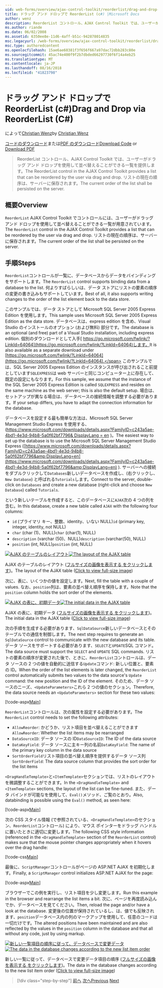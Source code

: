 ```yaml
---
uid: web-forms/overview/ajax-control-toolkit/reorderlist/drag-and-drop-via-reorderlist-cs
title: ドラッグ アンド ドロップで ReorderList (c#) |Microsoft Docs
author: wenz
description: ReorderList コントロール、AJAX Control Toolkit では、ユーザーがドラッグ アンド ドロップを使用して並べ替えることができる一覧を提供します。 現在の注文リストのものとしています.
ms.author: riande
ms.date: 06/02/2008
ms.assetid: 6350ee8e-11d6-4aff-b51c-942878014835
msc.legacyurl: /web-forms/overview/ajax-control-toolkit/reorderlist/drag-and-drop-via-reorderlist-cs
msc.type: authoredcontent
ms.openlocfilehash: 15ae6ae60381f3f656f667a97dac72dbb283c80e
ms.sourcegitcommit: 45ac74e400f9f2b7dbded66297730f6f14a4eb25
ms.translationtype: MT
ms.contentlocale: ja-JP
ms.lasthandoff: 08/16/2018
ms.locfileid: "41823798"
---
```

<a name="drag-and-drop-via-reorderlist-c"></a><span data-ttu-id="530cb-104">ドラッグ アンド ドロップで ReorderList (c#)</span><span class="sxs-lookup"><span data-stu-id="530cb-104">Drag and Drop via ReorderList (C#)</span></span>
====================
<span data-ttu-id="530cb-105">によって[Christian Wenz](https://github.com/wenz)</span><span class="sxs-lookup"><span data-stu-id="530cb-105">by [Christian Wenz](https://github.com/wenz)</span></span>

<span data-ttu-id="530cb-106">[コードのダウンロード](http://download.microsoft.com/download/9/3/f/93f8daea-bebd-4821-833b-95205389c7d0/ReorderList5.cs.zip)または[PDF のダウンロード](http://download.microsoft.com/download/2/d/c/2dc10e34-6983-41d4-9c08-f78f5387d32b/reorderlist5CS.pdf)</span><span class="sxs-lookup"><span data-stu-id="530cb-106">[Download Code](http://download.microsoft.com/download/9/3/f/93f8daea-bebd-4821-833b-95205389c7d0/ReorderList5.cs.zip) or [Download PDF](http://download.microsoft.com/download/2/d/c/2dc10e34-6983-41d4-9c08-f78f5387d32b/reorderlist5CS.pdf)</span></span>

> <span data-ttu-id="530cb-107">ReorderList コントロール、AJAX Control Toolkit では、ユーザーがドラッグ アンド ドロップを使用して並べ替えることができる一覧を提供します。</span><span class="sxs-lookup"><span data-stu-id="530cb-107">The ReorderList control in the AJAX Control Toolkit provides a list that can be reordered by the user via drag and drop.</span></span> <span data-ttu-id="530cb-108">リストの現在の順序は、サーバーに保存されます。</span><span class="sxs-lookup"><span data-stu-id="530cb-108">The current order of the list shall be persisted on the server.</span></span>


## <a name="overview"></a><span data-ttu-id="530cb-109">概要</span><span class="sxs-lookup"><span data-stu-id="530cb-109">Overview</span></span>

<span data-ttu-id="530cb-110">`ReorderList` AJAX Control Toolkit でコントロールには、ユーザーがドラッグ アンド ドロップを使用して並べ替えることができる一覧が用意されています。</span><span class="sxs-lookup"><span data-stu-id="530cb-110">The `ReorderList` control in the AJAX Control Toolkit provides a list that can be reordered by the user via drag and drop.</span></span> <span data-ttu-id="530cb-111">リストの現在の順序は、サーバーに保存されます。</span><span class="sxs-lookup"><span data-stu-id="530cb-111">The current order of the list shall be persisted on the server.</span></span>

## <a name="steps"></a><span data-ttu-id="530cb-112">手順</span><span class="sxs-lookup"><span data-stu-id="530cb-112">Steps</span></span>

<span data-ttu-id="530cb-113">`ReorderList`コントロールが一覧に、データベースからデータをバインディングをサポートします。</span><span class="sxs-lookup"><span data-stu-id="530cb-113">The `ReorderList` control supports binding data from a database to the list.</span></span> <span data-ttu-id="530cb-114">何よりすばらしいは、データ ストアにリストの要素の順序の変更の書き込みもサポートしています。</span><span class="sxs-lookup"><span data-stu-id="530cb-114">Best of all, it also supports writing changes to the order of the list element back to the data store.</span></span>

<span data-ttu-id="530cb-115">このサンプルでは、データ ストアとして Microsoft SQL Server 2005 Express Edition を使用します。</span><span class="sxs-lookup"><span data-stu-id="530cb-115">This sample uses Microsoft SQL Server 2005 Express Edition as the data store.</span></span> <span data-ttu-id="530cb-116">データベースは、express edition を含め、Visual Studio のインストールのオプション (および無料) 部分です。</span><span class="sxs-lookup"><span data-stu-id="530cb-116">The database is an optional (and free) part of a Visual Studio installation, including express edition.</span></span> <span data-ttu-id="530cb-117">個別のダウンロードとして入手[ https://go.microsoft.com/fwlink/?LinkId=64064](https://go.microsoft.com/fwlink/?LinkId=64064)します。</span><span class="sxs-lookup"><span data-stu-id="530cb-117">It is also available as a separate download under [https://go.microsoft.com/fwlink/?LinkId=64064](https://go.microsoft.com/fwlink/?LinkId=64064).</span></span> <span data-ttu-id="530cb-118">このサンプルでは、SQL Server 2005 Express Edition のインスタンスが呼び出されること前提としています`SQLEXPRESS`は web サーバーと同じコンピューター上に存在して、既定の設定にもなります。</span><span class="sxs-lookup"><span data-stu-id="530cb-118">For this sample, we assume that the instance of the SQL Server 2005 Express Edition is called `SQLEXPRESS` and resides on the same machine as the web server; this is also the default setup.</span></span> <span data-ttu-id="530cb-119">場合は、セットアップが異なる場合は、データベースの接続情報を調整する必要があります。</span><span class="sxs-lookup"><span data-stu-id="530cb-119">If your setup differs, you have to adapt the connection information for the database.</span></span>

<span data-ttu-id="530cb-120">データベースを設定する最も簡単な方法は、Microsoft SQL Server Management Studio Express を使用する、([https://www.microsoft.com/downloads/details.aspx?FamilyID=c243a5ae-4bd1-4e3d-94b8-5a0f62bf7796&amp; DisplayLang = en](https://www.microsoft.com/downloads/details.aspx?FamilyID=c243a5ae-4bd1-4e3d-94b8-5a0f62bf7796&amp;DisplayLang=en) )。</span><span class="sxs-lookup"><span data-stu-id="530cb-120">The easiest way to set up the database is to use the Microsoft SQL Server Management Studio Express ([https://www.microsoft.com/downloads/details.aspx?FamilyID=c243a5ae-4bd1-4e3d-94b8-5a0f62bf7796&amp;DisplayLang=en](https://www.microsoft.com/downloads/details.aspx?FamilyID=c243a5ae-4bd1-4e3d-94b8-5a0f62bf7796&amp;DisplayLang=en) ).</span></span> <span data-ttu-id="530cb-121">サーバーへの接続をダブルクリックして`Databases`新しいデータベースを作成し、(右クリックし、 `New Database`) と呼ばれる`Tutorials`します。</span><span class="sxs-lookup"><span data-stu-id="530cb-121">Connect to the server, double-click on `Databases` and create a new database (right-click and choose `New Database`) called `Tutorials`.</span></span>

<span data-ttu-id="530cb-122">という新しいテーブルを作成すると、このデータベースに`AJAX`次の 4 つの列を含む。</span><span class="sxs-lookup"><span data-stu-id="530cb-122">In this database, create a new table called `AJAX` with the following four columns:</span></span>

- <span data-ttu-id="530cb-123">`id` (プライマリ キー、整数、identity、いない NULL)</span><span class="sxs-lookup"><span data-stu-id="530cb-123">`id` (primary key, integer, identity, not NULL)</span></span>
- <span data-ttu-id="530cb-124">`char` (char (1)、NULL)</span><span class="sxs-lookup"><span data-stu-id="530cb-124">`char` (char(1), NULL)</span></span>
- <span data-ttu-id="530cb-125">`description` (varchar (50)、NULL)</span><span class="sxs-lookup"><span data-stu-id="530cb-125">`description` (varchar(50), NULL)</span></span>
- <span data-ttu-id="530cb-126">`position` (int, NULL)</span><span class="sxs-lookup"><span data-stu-id="530cb-126">`position` (int, NULL)</span></span>


<span data-ttu-id="530cb-127">[![AJAX のテーブルのレイアウト](drag-and-drop-via-reorderlist-cs/_static/image2.png)](drag-and-drop-via-reorderlist-cs/_static/image1.png)</span><span class="sxs-lookup"><span data-stu-id="530cb-127">[![The layout of the AJAX table](drag-and-drop-via-reorderlist-cs/_static/image2.png)](drag-and-drop-via-reorderlist-cs/_static/image1.png)</span></span>

<span data-ttu-id="530cb-128">AJAX のテーブルのレイアウト ([フルサイズの画像を表示する をクリックします](drag-and-drop-via-reorderlist-cs/_static/image3.png))。</span><span class="sxs-lookup"><span data-stu-id="530cb-128">The layout of the AJAX table ([Click to view full-size image](drag-and-drop-via-reorderlist-cs/_static/image3.png))</span></span>


<span data-ttu-id="530cb-129">次に、表に、いくつかの値を設定します。</span><span class="sxs-lookup"><span data-stu-id="530cb-129">Next, fill the table with a couple of values.</span></span> <span data-ttu-id="530cb-130">なお、`position`列は、要素の並べ替え順序を保持します。</span><span class="sxs-lookup"><span data-stu-id="530cb-130">Note that the `position` column holds the sort order of the elements.</span></span>


<span data-ttu-id="530cb-131">[![AJAX の表に、初期データ](drag-and-drop-via-reorderlist-cs/_static/image5.png)](drag-and-drop-via-reorderlist-cs/_static/image4.png)</span><span class="sxs-lookup"><span data-stu-id="530cb-131">[![The initial data in the AJAX table](drag-and-drop-via-reorderlist-cs/_static/image5.png)](drag-and-drop-via-reorderlist-cs/_static/image4.png)</span></span>

<span data-ttu-id="530cb-132">AJAX の表に、初期データ ([フルサイズの画像を表示する をクリックします](drag-and-drop-via-reorderlist-cs/_static/image6.png))。</span><span class="sxs-lookup"><span data-stu-id="530cb-132">The initial data in the AJAX table ([Click to view full-size image](drag-and-drop-via-reorderlist-cs/_static/image6.png))</span></span>


<span data-ttu-id="530cb-133">次の手順を生成する必要があります、`SqlDataSource`新しいデータベースとそのテーブルでの通信を制御します。</span><span class="sxs-lookup"><span data-stu-id="530cb-133">The next step requires to generate an `SqlDataSource` control to communicate with the new database and its table.</span></span> <span data-ttu-id="530cb-134">データ ソースをサポートする必要があります、`SELECT`と`UPDATE`SQL コマンド。</span><span class="sxs-lookup"><span data-stu-id="530cb-134">The data source must support the `SELECT` and `UPDATE` SQL commands.</span></span> <span data-ttu-id="530cb-135">リストの要素の順序が変更された後で、ときに、`ReorderList`コントロールは、データ ソースの 2 つの値を自動的に送信する`Update`コマンド: 新しい位置と、要素の ID。</span><span class="sxs-lookup"><span data-stu-id="530cb-135">When the order of the list elements is later changed, the `ReorderList` control automatically submits two values to the data source's `Update` command: the new position and the ID of the element.</span></span> <span data-ttu-id="530cb-136">そのため、データ ソースのニーズ、`<UpdateParameters>`これら 2 つの値のセクション。</span><span class="sxs-lookup"><span data-stu-id="530cb-136">Therefore, the data source needs an `<UpdateParameters>` section for these two values:</span></span>

[!code-aspx[Main](drag-and-drop-via-reorderlist-cs/samples/sample1.aspx)]

<span data-ttu-id="530cb-137">`ReorderList`コントロールは、次の属性を設定する必要があります。</span><span class="sxs-lookup"><span data-stu-id="530cb-137">The `ReorderList` control needs to set the following attributes:</span></span>

- <span data-ttu-id="530cb-138">`AllowReorder`: かどうか、リスト項目を並べ替えることができます</span><span class="sxs-lookup"><span data-stu-id="530cb-138">`AllowReorder`: Whether the list items may be rearranged</span></span>
- <span data-ttu-id="530cb-139">`DataSourceID`: データ ソースの ID</span><span class="sxs-lookup"><span data-stu-id="530cb-139">`DataSourceID`: The ID of the data source</span></span>
- <span data-ttu-id="530cb-140">`DataKeyField`: データ ソースに主キー列の名前</span><span class="sxs-lookup"><span data-stu-id="530cb-140">`DataKeyField`: The name of the primary key column in the data source</span></span>
- <span data-ttu-id="530cb-141">`SortOrderField`リスト項目の並べ替え順序を提供するデータ ソース列</span><span class="sxs-lookup"><span data-stu-id="530cb-141">`SortOrderField`: The data source column that provides the sort order for the list items</span></span>

<span data-ttu-id="530cb-142">`<DragHandleTemplate>`と`<ItemTemplate>`セクションでは、リストのレイアウトを微調整することができます。</span><span class="sxs-lookup"><span data-stu-id="530cb-142">In the `<DragHandleTemplate>` and `<ItemTemplate>` sections, the layout of the list can be fine-tuned.</span></span> <span data-ttu-id="530cb-143">また、データ バインドが可能なを使用して、`Eval()`メソッド、ご覧のとおり。</span><span class="sxs-lookup"><span data-stu-id="530cb-143">Also, databinding is possible using the `Eval()` method, as seen here:</span></span>

[!code-aspx[Main](drag-and-drop-via-reorderlist-cs/samples/sample2.aspx)]

<span data-ttu-id="530cb-144">次の CSS スタイル情報 (で参照されている、`<DragHandleTemplate>`のセクション、`ReorderList`コントロール) により、マウス ポインターをドラッグ ハンドルに置いたときに適切に変更します。</span><span class="sxs-lookup"><span data-stu-id="530cb-144">The following CSS style information (referenced in the `<DragHandleTemplate>` section of the `ReorderList` control) makes sure that the mouse pointer changes appropriately when it hovers over the drag handle:</span></span>

[!code-css[Main](drag-and-drop-via-reorderlist-cs/samples/sample3.css)]

<span data-ttu-id="530cb-145">最後に、`ScriptManager`コントロールがページの ASP.NET AJAX を初期化します。</span><span class="sxs-lookup"><span data-stu-id="530cb-145">Finally, a `ScriptManager` control initializes ASP.NET AJAX for the page:</span></span>

[!code-aspx[Main](drag-and-drop-via-reorderlist-cs/samples/sample4.aspx)]

<span data-ttu-id="530cb-146">ブラウザーでこの例を実行し、リスト項目を少し変更します。</span><span class="sxs-lookup"><span data-stu-id="530cb-146">Run this example in the browser and rearrange the list items a bit.</span></span> <span data-ttu-id="530cb-147">次に、ページを再度読み込んでか、データベースを見てください。</span><span class="sxs-lookup"><span data-stu-id="530cb-147">Then, reload the page and/or have a look at the database.</span></span> <span data-ttu-id="530cb-148">変更後の位置が保持されているし、は、値でも反映されます、`position`データベース内の列のマークアップを使用して、任意のコードは一切だけです。</span><span class="sxs-lookup"><span data-stu-id="530cb-148">The altered positions have been maintained and are also reflected by the values in the `position` column in the database and that all without any code, just by using markup.</span></span>


<span data-ttu-id="530cb-149">[![新しい一覧項目の順序に従って、データベースで変更データ](drag-and-drop-via-reorderlist-cs/_static/image8.png)](drag-and-drop-via-reorderlist-cs/_static/image7.png)</span><span class="sxs-lookup"><span data-stu-id="530cb-149">[![The data in the database changes according to the new list item order](drag-and-drop-via-reorderlist-cs/_static/image8.png)](drag-and-drop-via-reorderlist-cs/_static/image7.png)</span></span>

<span data-ttu-id="530cb-150">新しい一覧に従って、データベースで変更データ項目の順序 ([フルサイズの画像を表示する をクリックします](drag-and-drop-via-reorderlist-cs/_static/image9.png))。</span><span class="sxs-lookup"><span data-stu-id="530cb-150">The data in the database changes according to the new list item order ([Click to view full-size image](drag-and-drop-via-reorderlist-cs/_static/image9.png))</span></span>

> [!div class="step-by-step"]
> <span data-ttu-id="530cb-151">[前へ](using-postbacks-with-reorderlist-cs.md)
> [次へ](using-postbacks-with-reorderlist-vb.md)</span><span class="sxs-lookup"><span data-stu-id="530cb-151">[Previous](using-postbacks-with-reorderlist-cs.md)
[Next](using-postbacks-with-reorderlist-vb.md)</span></span>
